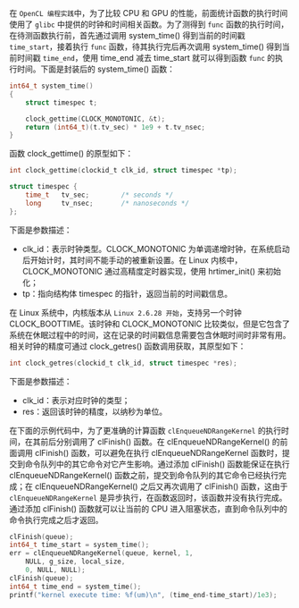 在 `OpenCL 编程实践`中，为了比较 CPU 和 GPU 的性能，前面统计函数的执行时间使用了 `glibc` 中提供的时钟和时间相关函数。为了测得到 `func` 函数的执行时间，在待测函数执行前，首先通过调用 system_time() 得到当前的时间戳 `time_start`，接着执行 `func` 函数，待其执行完后再次调用 system_time() 得到当前时间戳 `time_end`，使用 time_end 减去 time_start 就可以得到函数 `func` 的执行时间。下面是封装后的 system_time() 函数：
```c
int64_t system_time()
{
	struct timespec t;

	clock_gettime(CLOCK_MONOTONIC, &t);
	return (int64_t)(t.tv_sec) * 1e9 + t.tv_nsec;
}
```

函数 clock_gettime() 的原型如下：
```c
int clock_gettime(clockid_t clk_id, struct timespec *tp);

struct timespec {
	time_t   tv_sec;        /* seconds */
	long     tv_nsec;       /* nanoseconds */
};
```

下面是参数描述：

- clk_id：表示时钟类型。CLOCK_MONOTONIC 为单调递增时钟，在系统启动后开始计时，其时间不能手动的被重新设置。在 Linux 内核中，CLOCK_MONOTONIC 通过高精度定时器实现，使用 hrtimer_init() 来初始化；
- tp：指向结构体 timespec 的指针，返回当前的时间戳信息。

在 Linux 系统中，内核版本从 `Linux 2.6.28 开始`，支持另一个时钟 CLOCK_BOOTTIME。该时钟和 CLOCK_MONOTONIC 比较类似，但是它包含了系统在休眠过程中的时间，这在记录的时间戳信息需要包含休眠时间时非常有用。相关时钟的精度可通过 clock_getres() 函数调用获取，其原型如下：
```c
int clock_getres(clockid_t clk_id, struct timespec *res);
```
下面是参数描述：

- clk_id：表示对应时钟的类型；
- res：返回该时钟的精度，以纳秒为单位。

在下面的示例代码中，为了更准确的计算函数 `clEnqueueNDRangeKernel` 的执行时间，在其前后分别调用了 clFinish() 函数。在 clEnqueueNDRangeKernel() 的前面调用 clFinish() 函数，可以避免在执行 clEnqueueNDRangeKernel 函数时，提交到命令队列中的其它命令对它产生影响。通过添加 clFinish() 函数能保证在执行 clEnqueueNDRangeKernel() 函数之前，提交到命令队列的其它命令已经执行完成；在 clEnqueueNDRangeKernel() 之后又再次调用了 clFinish() 函数，这由于 `clEnqueueNDRangeKernel` 是异步执行，在函数返回时，该函数并没有执行完成。通过添加 clFinish() 函数就可以让当前的 CPU 进入阻塞状态，直到命令队列中的命令执行完成之后才返回。
```c
clFinish(queue);
int64_t time_start = system_time();
err = clEnqueueNDRangeKernel(queue, kernel, 1,
	NULL, g_size, local_size,
	0, NULL, NULL);
clFinish(queue);
int64_t time_end = system_time();
printf("kernel execute time: %f(um)\n", (time_end-time_start)/1e3);
```